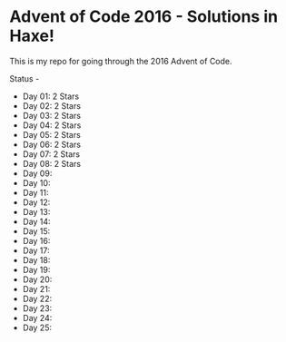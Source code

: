 # Advent of Code 2016 - Solutions in Haxe!

This is my repo for going through the 2016 Advent of Code.

Status -
* Day 01: 2 Stars
* Day 02: 2 Stars
* Day 03: 2 Stars
* Day 04: 2 Stars
* Day 05: 2 Stars
* Day 06: 2 Stars
* Day 07: 2 Stars
* Day 08: 2 Stars
* Day 09:
* Day 10:
* Day 11:
* Day 12:
* Day 13:
* Day 14:
* Day 15:
* Day 16:
* Day 17:
* Day 18:
* Day 19:
* Day 20:
* Day 21:
* Day 22:
* Day 23:
* Day 24:
* Day 25:
